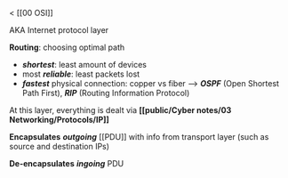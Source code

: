 < [[00 OSI]]

AKA Internet protocol layer

**Routing**: choosing optimal path
- ***shortest***: least amount of devices
- most ***reliable***: least packets lost
- ***fastest*** physical connection: copper vs fiber
--> ***OSPF*** (Open Shortest Path First), ***RIP*** (Routing Information Protocol)

At this layer, everything is dealt via **[[public/Cyber notes/03 Networking/Protocols/IP]]**

**Encapsulates** ***outgoing*** [[PDU]] with info from transport layer (such as source and destination IPs)

**De-encapsulates** ***ingoing*** PDU